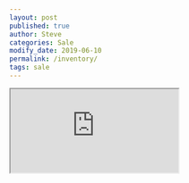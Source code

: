 ```yaml
---
layout: post
published: true
author: Steve
categories: Sale
modify_date: 2019-06-10 
permalink: /inventory/
tags: sale
---
```


<!-- <style>
.responsive-wrap iframe{ max-width: 100%;}
</style>
<div class="responsive-wrap">
<!-- this is the embed code provided by Google -->
<iframe src="https://docs.google.com/spreadsheets/d/e/2PACX-1vS4yU20QdMgLdYsC6qLXhJ5Vw1W8x7CP0NL3zUMh0kyZQoiOCTo0FHfhuxPkNj66309jBu7E9JzGZ3I/pubhtml?widget=true&amp;headers=false"></iframe> 
<!-- Google embed ends -->
<!-- </div>

